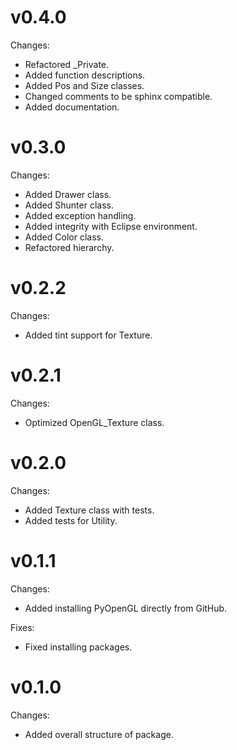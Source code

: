 # v0.4.0

Changes:
- Refactored _Private.
- Added function descriptions.
- Added Pos and Size classes.
- Changed comments to be sphinx compatible.
- Added documentation.

# v0.3.0

Changes:
- Added Drawer class.
- Added Shunter class.
- Added exception handling. 
- Added integrity with Eclipse environment.
- Added Color class.
- Refactored hierarchy.

# v0.2.2

Changes:
- Added tint support for Texture.

# v0.2.1

Changes:
- Optimized OpenGL_Texture class.

# v0.2.0

Changes:
- Added Texture class with tests.
- Added tests for Utility.

# v0.1.1

Changes:
- Added installing PyOpenGL directly from GitHub.

Fixes:
- Fixed installing packages.

# v0.1.0

Changes:
- Added overall structure of package.
